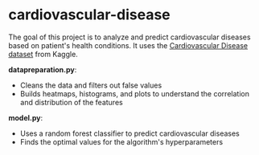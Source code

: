 # cardiovascular-disease

The goal of this project is to analyze and predict cardiovascular diseases based on patient's health conditions. It uses the [Cardiovascular Disease dataset](https://www.kaggle.com/datasets/sulianova/cardiovascular-disease-dataset) from Kaggle. 

**datapreparation.py**: 
- Cleans the data and filters out false values
- Builds heatmaps, histograms, and plots to understand the correlation and distribution of the features

**model.py**: 
- Uses a random forest classifier to predict cardiovascular diseases
- Finds the optimal values for the algorithm's hyperparameters
